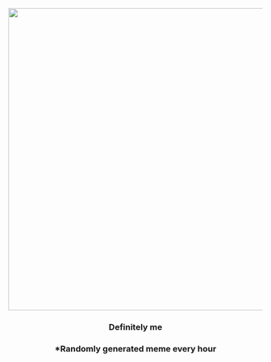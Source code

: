 <p align="center">
        <img src="https://i.redd.it/b1f5tw47kim91.jpg" width="600" height="600">
        </p>
        <h3 align="center">Definitely me</h3>
        <h3 align="center">*Randomly generated meme every hour</h3>
    
